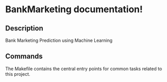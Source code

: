 # BankMarketing documentation!

## Description

Bank Marketing Prediction using Machine Learning

## Commands

The Makefile contains the central entry points for common tasks related to this project.

